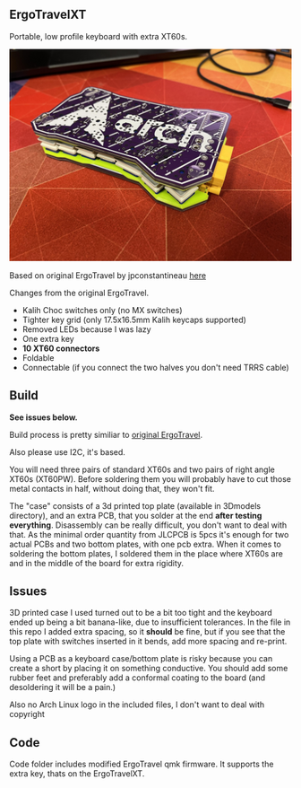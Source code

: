 ## ErgoTravelXT

Portable, low profile keyboard with extra XT60s.

![ErgoTravelXT](images/5.jpg)

Based on original ErgoTravel by jpconstantineau [here](https://github.com/jpconstantineau/ErgoTravel)

Changes from the original ErgoTravel.

- Kalih Choc switches only (no MX switches)
- Tighter key grid (only 17.5x16.5mm Kalih keycaps supported)
- Removed LEDs because I was lazy
- One extra key
- **10 XT60 connectors**
- Foldable
- Connectable (if you connect the two halves you don't need TRRS cable)

## Build

**See issues below.**

Build process is pretty similiar to [original ErgoTravel](https://github.com/jpconstantineau/ErgoTravel/blob/master/BuildInstructions.md).

Also please use I2C, it's based.

You will need three pairs of standard XT60s and two pairs of right angle XT60s (XT60PW).
Before soldering them you will probably have to cut those metal contacts in half, without doing that, they won't fit.

The "case" consists of a 3d printed top plate (available in 3Dmodels directory), and an extra PCB, that you solder at the end **after testing everything**. Disassembly can be really difficult, you don't want to deal with that.
As the minimal order quantity from JLCPCB is 5pcs it's enough for two actual PCBs and two bottom plates, with one pcb extra.
When it comes to soldering the bottom plates, I soldered them in the place where XT60s are and in the middle of the board for extra rigidity.

## Issues

3D printed case I used turned out to be a bit too tight and the keyboard ended up being a bit banana-like, due to insufficient tolerances. In the file in this repo I added extra spacing, so it **should** be fine, but if you see that the top plate with switches inserted in it bends, add more spacing and re-print.

Using a PCB as a keyboard case/bottom plate is risky because you can create a short by placing it on something conductive. You should add some rubber feet and preferably add a conformal coating to the board (and desoldering it will be a pain.)

Also no Arch Linux logo in the included files, I don't want to deal with copyright

## Code

Code folder includes modified ErgoTravel qmk firmware. It supports the extra key, thats on the ErgoTravelXT.
